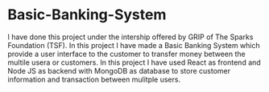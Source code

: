 # Basic-Banking-System


I have done this project under the intership offered by GRIP of The Sparks Foundation (TSF).
In this project I have made a Basic Banking System which provide a user interface to the customer to transfer money between the multile usera or customers.
In this project I have used React as frontend and Node JS as backend with MongoDB as database to store customer information and transaction between mulitple users.
